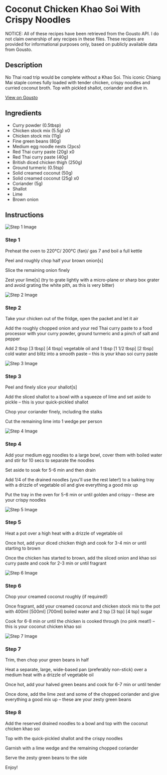 # Coconut Chicken Khao Soi With Crispy Noodles

NOTICE: All of these recipes have been retrieved from the Gousto API. I do not claim ownership of any recipes in these files. These recipes are provided for informational purposes only, based on publicly available data from Gousto.

## Description

No Thai road trip would be complete without a Khao Soi. This iconic Chiang Mai staple comes fully loaded with tender chicken, crispy noodles and curried coconut broth. Top with pickled shallot, coriander and dive in. 

[View on Gousto](https://www.gousto.co.uk/recipes/cookbook/coconut-chicken-khao-soi-with-crispy-noodles)

## Ingredients

- Curry powder (0.5tbsp)
- Chicken stock mix (5.5g) x0
- Chicken stock mix (11g)
- Fine green beans (80g)
- Medium egg noodle nests (2pcs)
- Red Thai curry paste (20g) x0
- Red Thai curry paste (40g)
- British diced chicken thigh (250g)
- Ground turmeric (0.5tsp)
- Solid creamed coconut (50g)
- Solid creamed coconut (25g) x0
- Coriander (5g)
- Shallot
- Lime
- Brown onion

## Instructions

![Step 1 Image](https://production-media.gousto.co.uk/cms/recipe-step-image/Step-1-1723557180207-x200.jpg)

### Step 1

Preheat the oven to 220°C/ 200°C (fan)/ gas 7 and boil a full kettle

Peel and roughly chop half your brown onion[s]

Slice the remaining onion finely

Zest your lime[s] (try to grate lightly with a micro-plane or sharp box grater and avoid grating the white pith, as this is very bitter)

![Step 2 Image](https://production-media.gousto.co.uk/cms/recipe-step-image/Step-2-1723557187721-x200.jpg)

### Step 2

Take your chicken out of the fridge, open the packet and let it air

Add the roughly chopped onion and your red Thai curry paste to a food processor with your curry powder, ground turmeric and a pinch of salt and pepper

Add 2 tbsp <span class="text-purple">[3 tbsp] <span class="text-danger">[4 tbsp]</span> </span>vegetable oil and 1 tbsp <span class="text-purple">[1 1/2 tbsp]<span class="text-danger"> </span>[2 tbsp] </span>cold water and blitz into a smooth paste – this is your khao soi curry paste

![Step 3 Image](https://production-media.gousto.co.uk/cms/recipe-step-image/Step-3-1723557193904-x200.jpg)

### Step 3

Peel and finely slice your shallot[s]

Add the sliced shallot to a bowl with a squeeze of lime and set aside to pickle – this is your quick-pickled shallot

Chop your coriander finely, including the stalks

Cut the remaining lime into 1 wedge per person

![Step 4 Image](https://production-media.gousto.co.uk/cms/recipe-step-image/Step-4-1723557198479-x200.jpg)

### Step 4

Add your medium egg noodles to a large bowl, cover them with boiled water and stir for 10 secs to separate the noodles

Set aside to soak for 5-6 min and then drain

Add 1/4 of the drained noodles (you'll use the rest later!) to a baking tray with a drizzle of vegetable oil and give everything a good mix up

Put the tray in the oven for 5-6 min or until golden and crispy – these are your crispy noodles

![Step 5 Image](https://production-media.gousto.co.uk/cms/recipe-step-image/Step-5-1723557203850-x200.jpg)

### Step 5

Heat a pot over a high heat with a drizzle of vegetable oil

Once hot, add your diced chicken thigh and cook for 3-4 min or until starting to brown

Once the chicken has started to brown, add the sliced onion and khao soi curry paste and cook for 2-3 min or until fragrant

![Step 6 Image](https://production-media.gousto.co.uk/cms/recipe-step-image/Step-6-1723557207360-x200.jpg)

### Step 6

Chop your creamed coconut roughly (if required!)

Once fragrant, add your creamed coconut and chicken stock mix to the pot with 400ml <span class="text-purple">[500ml]</span> <span class="text-danger">[700ml]</span> boiled water and 2 tsp <span class="text-purple">[3 tsp]</span> <span class="text-danger">[4 tsp] </span>sugar

Cook for 6-8 min or until the chicken is cooked through (no pink meat!) – this is your coconut chicken khao soi

![Step 7 Image](https://production-media.gousto.co.uk/cms/recipe-step-image/Step-7-1723557210667-x200.jpg)

### Step 7

Trim, then chop your green beans in half

Heat a separate, large, wide-based pan (preferably non-stick) over a medium heat with a drizzle of vegetable oil

Once hot, add your halved green beans and cook for 6-7 min or until tender

Once done, add the lime zest and some of the chopped coriander and give everything a good mix up – these are your zesty green beans

### Step 8

Add the reserved drained noodles to a bowl and top with the coconut chicken khao soi

Top with the quick-pickled shallot and the crispy noodles

Garnish with a lime wedge and the remaining chopped coriander

Serve the zesty green beans to the side

Enjoy!

